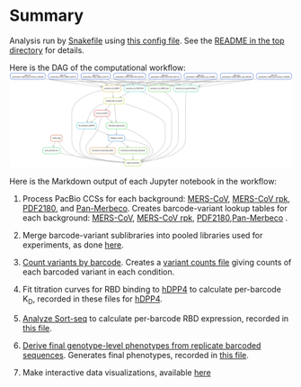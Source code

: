 # Summary

Analysis run by [Snakefile](../../Snakefile)
using [this config file](../../config.yaml).
See the [README in the top directory](../../README.md)
for details.

Here is the DAG of the computational workflow:
![dag.svg](dag.svg)

Here is the Markdown output of each Jupyter notebook in the
workflow:

1. Process PacBio CCSs for each background: [MERS-CoV](process_ccs_MERS.md), [MERS-CoV rpk](process_ccs_MERS_rpk.md), [PDF2180](process_ccs_PDF2180.md), and [Pan-Merbeco](process_ccs_panmerbeco.md). Creates barcode-variant lookup tables for each background: [MERS-CoV](../variants/codon_variant_table_MERS.csv), [MERS-CoV rpk](../variants/codon_variant_table_MERS_rpk.csv), [PDF2180](../variants/codon_variant_table_PDF2180.csv),[Pan-Merbeco](../variants/nucleotide_variant_table_panmerbeco.csv) .

2. Merge barcode-variant sublibraries into pooled libraries used for experiments, as done [here](merge_pools.md).


3. [Count variants by barcode](count_variants.md).
   Creates a [variant counts file](../counts/variant_counts.csv)
   giving counts of each barcoded variant in each condition.

4. Fit titration curves for RBD binding to [hDPP4](compute_Kd_hDPP4.md) to calculate per-barcode K<sub>D</sub>, recorded in these files for [hDPP4](../binding_Kd/bc_binding_hDPP4.csv).

5. [Analyze Sort-seq](compute_expression_meanF.md) to calculate per-barcode RBD expression, recorded in [this file](../expression_meanF/bc_expression.csv).

6. [Derive final genotype-level phenotypes from replicate barcoded sequences](collapse_scores.md).
   Generates final phenotypes, recorded in [this file](../final_variant_scores/final_variant_scores.csv).


7. Make interactive data visualizations, available [here](https://jbloomlab.github.io/MERS-PDF2180-RBD_DMS/)